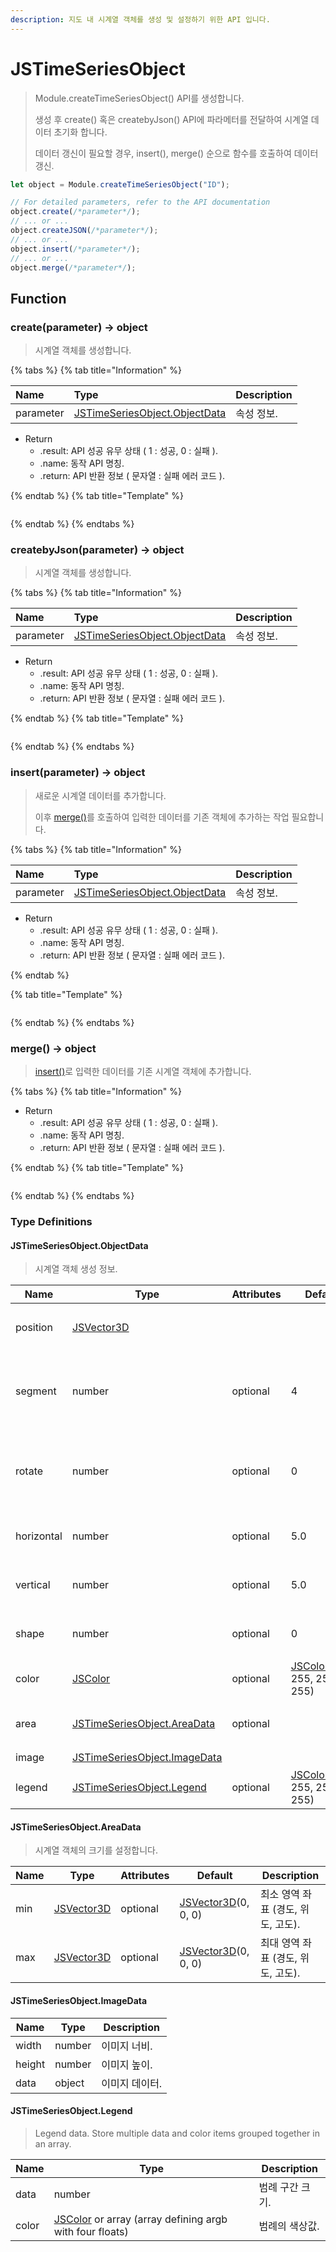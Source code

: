 ```yaml
---
description: 지도 내 시계열 객체를 생성 및 설정하기 위한 API 입니다.
---
```


# JSTimeSeriesObject

> Module.createTimeSeriesObject() API를 생성합니다.
>
> 생성 후 create() 혹은 createbyJson() API에 파라메터를 전달하여 시계열 데이터 초기화 합니다.
>
> 데이터 갱신이 필요할 경우, insert(), merge() 순으로 함수를 호출하여 데이터 갱신.

```javascript
let object = Module.createTimeSeriesObject("ID");

// For detailed parameters, refer to the API documentation
object.create(/*parameter*/);
// ... or ...
object.createJSON(/*parameter*/);
// ... or ...
object.insert(/*parameter*/);
// ... or ...
object.merge(/*parameter*/);
```

## Function

### create(parameter) → object

> 시계열 객체를 생성합니다.

{% tabs %}
{% tab title="Information" %}

| Name      | Type                                                                                  | Description |
| :-------- | :------------------------------------------------------------------------------------ | :---------- |
| parameter | [JSTimeSeriesObject.ObjectData](jstimeseriesobject.md##jstimeseriesobject.objectdata) | 속성 정보.  |

-   Return
    -   .result: API 성공 유무 상태 ( 1 : 성공, 0 : 실패 ).
    -   .name: 동작 API 명칭.
    -   .return: API 반환 정보 ( 문자열 : 실패 에러 코드 ).

{% endtab %}
{% tab title="Template" %}

```javascript

```

{% endtab %}
{% endtabs %}

### createbyJson(parameter) → object

> 시계열 객체를 생성합니다.

{% tabs %}
{% tab title="Information" %}

| Name      | Type                                                                                  | Description |
| :-------- | :------------------------------------------------------------------------------------ | :---------- |
| parameter | [JSTimeSeriesObject.ObjectData](jstimeseriesobject.md##jstimeseriesobject.objectdata) | 속성 정보.  |

-   Return
    -   .result: API 성공 유무 상태 ( 1 : 성공, 0 : 실패 ).
    -   .name: 동작 API 명칭.
    -   .return: API 반환 정보 ( 문자열 : 실패 에러 코드 ).

{% endtab %}
{% tab title="Template" %}

```javascript

```

{% endtab %}
{% endtabs %}

### insert(parameter) → object

> 새로운 시계열 데이터를 추가합니다.
>
> 이후 [merge()](jstimeseriesobject.md#merge-object)를 호출하여 입력한 데이터를 기존 객체에 추가하는 작업 필요합니다.

{% tabs %}
{% tab title="Information" %}

| Name      | Type                                                                                  | Description |
| :-------- | :------------------------------------------------------------------------------------ | :---------- |
| parameter | [JSTimeSeriesObject.ObjectData](jstimeseriesobject.md##jstimeseriesobject.objectdata) | 속성 정보.  |

-   Return
    -   .result: API 성공 유무 상태 ( 1 : 성공, 0 : 실패 ).
    -   .name: 동작 API 명칭.
    -   .return: API 반환 정보 ( 문자열 : 실패 에러 코드 ).

{% endtab %}

{% tab title="Template" %}

```javascript

```

{% endtab %}
{% endtabs %}

### merge() → object

> [insert()](jstimeseriesobject.md#insert-parameter-object)로 입력한 데이터를 기존 시계열 객체에 추가합니다.

{% tabs %}
{% tab title="Information" %}

-   Return
    -   .result: API 성공 유무 상태 ( 1 : 성공, 0 : 실패 ).
    -   .name: 동작 API 명칭.
    -   .return: API 반환 정보 ( 문자열 : 실패 에러 코드 ).

{% endtab %}
{% tab title="Template" %}

```javascript

```

{% endtab %}
{% endtabs %}

### Type Definitions

#### JSTimeSeriesObject.ObjectData

> 시계열 객체 생성 정보.

| Name       | Type                                                                                | Attributes | Default                                           | Description                                               |
| ---------- | ----------------------------------------------------------------------------------- | ---------- | ------------------------------------------------- | --------------------------------------------------------- |
| position   | [JSVector3D](../core/jsvector3d.md)                                                 |            |                                                   | 중심 좌표 (경도, 위도, 고도).                             |
| segment    | number                                                                              | optional   | 4                                                 | 평면 형태 (2: 평면, 3: 삼각형, 4: 사각형, 5: 오각형).     |
| rotate     | number                                                                              | optional   | 0                                                 | 객체 회전 (0,360: north, 90: east, 180: south, 270: west) |
| horizontal | number                                                                              | optional   | 5.0                                               | 시계열 객체의 가로 크기 설정.                             |
| vertical   | number                                                                              | optional   | 5.0                                               | 시계열 객체의 세로 크기 설정.                             |
| shape      | number                                                                              | optional   | 0                                                 | 객체 형태 (0: 3D 다각면, 1: 2D 평면)                      |
| color      | [JSColor](../core/jscolor.md)                                                       | optional   | [JSColor](../core/jscolor.md)(255, 255, 255, 255) | 객체 색상.                                                |
| area       | [JSTimeSeriesObject.AreaData](jstimeseriesobject.md##jstimeseriesobject.areadata)   | optional   |                                                   | 객체 크기 (이미지 연산이 필요).                           |
| image      | [JSTimeSeriesObject.ImageData](jstimeseriesobject.md##jstimeseriesobject.imagedata) |            |                                                   | 이미지 정보.                                              |
| legend     | [JSTimeSeriesObject.Legend](jstimeseriesobject.md##jstimeseriesobject.legend)       | optional   | [JSColor](../core/jscolor.md)(255, 255, 255, 255) | 범례 생성 정보.                                           |

#### JSTimeSeriesObject.AreaData

> 시계열 객체의 크기를 설정합니다.

| Name | Type                                | Attributes | Default                                      | Description                        |
| ---- | ----------------------------------- | ---------- | -------------------------------------------- | ---------------------------------- |
| min  | [JSVector3D](../core/jsvector3d.md) | optional   | [JSVector3D](../core/jsvector3d.md)(0, 0, 0) | 최소 영역 좌표 (경도, 위도, 고도). |
| max  | [JSVector3D](../core/jsvector3d.md) | optional   | [JSVector3D](../core/jsvector3d.md)(0, 0, 0) | 최대 영역 좌표 (경도, 위도, 고도). |

#### JSTimeSeriesObject.ImageData

| Name   | Type   | Description    |
| ------ | ------ | -------------- |
| width  | number | 이미지 너비.   |
| height | number | 이미지 높이.   |
| data   | object | 이미지 데이터. |

#### JSTimeSeriesObject.Legend

> Legend data. Store multiple data and color items grouped together in an array.

| Name  | Type                                                                          | Description     |
| ----- | ----------------------------------------------------------------------------- | --------------- |
| data  | number                                                                        | 범례 구간 크기. |
| color | [JSColor](../core/jscolor.md) or array (array defining argb with four floats) | 범례의 색상값.  |
